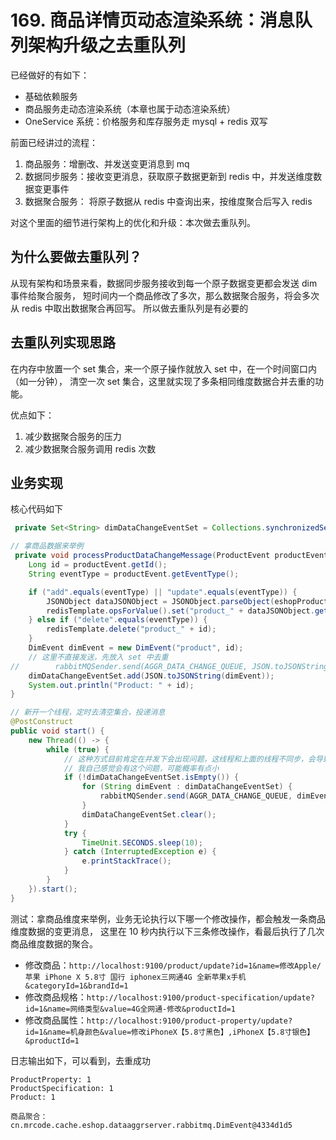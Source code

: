 # 169. 商品详情页动态渲染系统：消息队列架构升级之去重队列
已经做好的有如下：

- 基础依赖服务
- 商品服务走动态渲染系统（本章也属于动态渲染系统）
- OneService 系统：价格服务和库存服务走 mysql + redis 双写

前面已经讲过的流程：

1. 商品服务：增删改、并发送变更消息到 mq
2. 数据同步服务：接收变更消息，获取原子数据更新到 redis 中，并发送维度数据变更事件
3. 数据聚合服务： 将原子数据从 redis 中查询出来，按维度聚合后写入 redis

对这个里面的细节进行架构上的优化和升级：本次做去重队列。

## 为什么要做去重队列？
从现有架构和场景来看，数据同步服务接收到每一个原子数据变更都会发送 dim 事件给聚合服务，
短时间内一个商品修改了多次，那么数据聚合服务，将会多次从 redis 中取出数据聚合再回写。
所以做去重队列是有必要的

## 去重队列实现思路
在内存中放置一个 set 集合，来一个原子操作就放入 set 中，在一个时间窗口内（如一分钟），
清空一次 set 集合，这里就实现了多条相同维度数据合并去重的功能。

优点如下：

1. 减少数据聚合服务的压力
2. 减少数据聚合服务调用 redis 次数

## 业务实现
核心代码如下

```java
 private Set<String> dimDataChangeEventSet = Collections.synchronizedSet(new HashSet<>());

// 拿商品数据来举例
 private void processProductDataChangeMessage(ProductEvent productEvent) {
    Long id = productEvent.getId();
    String eventType = productEvent.getEventType();

    if ("add".equals(eventType) || "update".equals(eventType)) {
        JSONObject dataJSONObject = JSONObject.parseObject(eshopProductService.findProductById(id));
        redisTemplate.opsForValue().set("product_" + dataJSONObject.getLong("id"), dataJSONObject.toJSONString());
    } else if ("delete".equals(eventType)) {
        redisTemplate.delete("product_" + id);
    }
    DimEvent dimEvent = new DimEvent("product", id);
    // 这里不直接发送，先放入 set 中去重
//        rabbitMQSender.send(AGGR_DATA_CHANGE_QUEUE, JSON.toJSONString(dimEvent));
    dimDataChangeEventSet.add(JSON.toJSONString(dimEvent));
    System.out.println("Product: " + id);
}

// 新开一个线程，定时去清空集合，投递消息
@PostConstruct
public void start() {
    new Thread(() -> {
        while (true) {
            // 这种方式目前肯定在并发下会出现问题，这线程和上面的线程不同步，会导致某些数据没有被处理就清空了
            // 我自己感觉会有这个问题，可能概率有点小
            if (!dimDataChangeEventSet.isEmpty()) {
                for (String dimEvent : dimDataChangeEventSet) {
                    rabbitMQSender.send(AGGR_DATA_CHANGE_QUEUE, dimEvent);
                }
                dimDataChangeEventSet.clear();
            }
            try {
                TimeUnit.SECONDS.sleep(10);
            } catch (InterruptedException e) {
                e.printStackTrace();
            }
        }
    }).start();
}
```


测试：拿商品维度来举例，业务无论执行以下哪一个修改操作，都会触发一条商品维度数据的变更消息，
这里在 10 秒内执行以下三条修改操作，看最后执行了几次商品维度数据的聚合。

- 修改商品：`http://localhost:9100/product/update?id=1&name=修改Apple/苹果 iPhone X 5.8寸 国行 iphonex三网通4G 全新苹果x手机&categoryId=1&brandId=1`
- 修改商品规格：`http://localhost:9100/product-specification/update?id=1&name=网络类型&value=4G全网通-修改&productId=1`
- 修改商品属性：`http://localhost:9100/product-property/update?id=1&name=机身颜色&value=修改iPhoneX【5.8寸黑色】,iPhoneX【5.8寸银色】&productId=1`

日志输出如下，可以看到，去重成功

```
ProductProperty: 1
ProductSpecification: 1
Product: 1

商品聚合：cn.mrcode.cache.eshop.dataaggrserver.rabbitmq.DimEvent@4334d1d5
```
